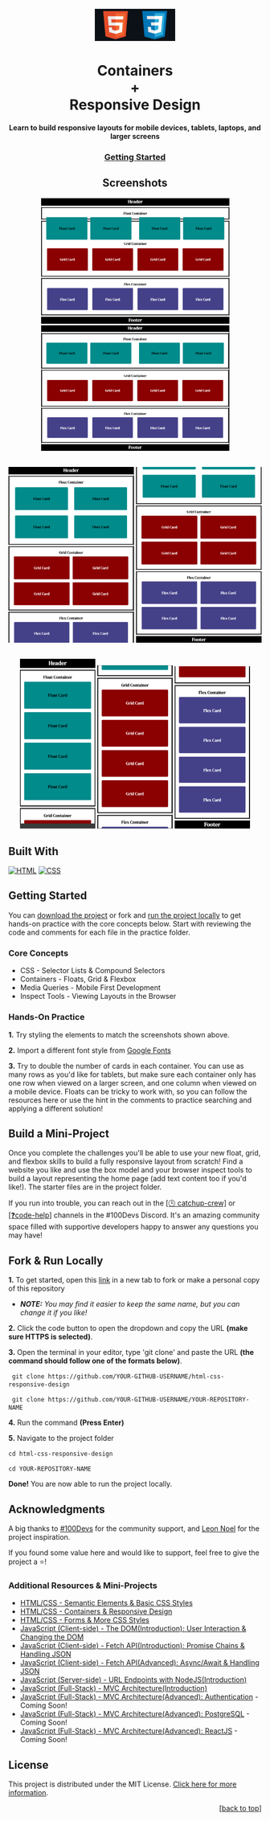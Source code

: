 <a name="readme-top"></a>

<!-- PROJECT LOGO -->
<div align="center">
  <a href="">
    <img src="screenshots/project-logo.png" alt="project-name" height="64">
  </a>
<h1 align="center">Containers<br> +<br> Responsive Design</h1>
<h4>Learn to build responsive layouts for mobile devices, tablets, laptops, and larger screens</h4>
</div>

<div align="center">
  <h3>
    <a href="#getting-started" target="_blank" rel="noreferrer noopener">Getting Started</a>
  </h3>
</div>

<!-- SCREENSHOT -->
<h2 align="center">Screenshots</h2>

<div align="center">
  <img width="375" height="250" alt="project-screenshot" src="screenshots/project-screenshot-wide.png">
  <img width="375" height="250" alt="project-screenshot" src="screenshots/project-screenshot-wide-2.png">
  <h2 align="center"></h2>
</div>
<div align="center">
  <img width="250" height="350" alt="project-screenshot" src="screenshots/project-screenshot-md.png">
  <img width="250" height="350" alt="project-screenshot" src="screenshots/project-screenshot-md-2.png">
  <h2 align="center"></h2>
</div>
<div align="center">
  <img width="150" alt="project-screenshot" src="screenshots/project-screenshot-sm.png">
  <img width="150" alt="project-screenshot" src="screenshots/project-screenshot-sm-2.png">
  <img width="150" alt="project-screenshot" src="screenshots/project-screenshot-sm-3.png">
</div>

## Built With

[![HTML](https://img.shields.io/badge/HTML-%23282828?style=for-the-badge&logo=HTML5&logoColor=%23E34F26&logoSize=auto)](https://html.com/html5/) [![CSS](https://img.shields.io/badge/CSS-%23282828?style=for-the-badge&logo=CSS3&logoColor=%231572B6&logoSize=auto)](https://www.w3schools.com/css/default.asp)

<!-- GETTING STARTED -->

## Getting Started

You can [download the project](https://github.com/RjayBrown/html-css-responsive-design/archive/refs/heads/main.zip) or fork and [run the project locally](https://github.com/RjayBrown/html-css-responsive-design#fork--run-locally) to get hands-on practice with the core concepts below. Start with reviewing the code and comments for each file in the practice folder.

### Core Concepts

- CSS - Selector Lists & Compound Selectors
- Containers - Floats, Grid & Flexbox
- Media Queries - Mobile First Development
- Inspect Tools - Viewing Layouts in the Browser

### Hands-On Practice

**1.** Try styling the elements to match the screenshots shown above.

**2.** Import a different font style from [Google Fonts](https://fonts.google.com/)

**3.** Try to double the number of cards in each container. You can use as many rows as you'd like for tablets, but make sure each container only has one row when viewed on a larger screen, and one column when viewed on a mobile device. Floats can be tricky to work with, so you can follow the resources here or use the hint in the comments to practice searching and applying a different solution!

## Build a Mini-Project

Once you complete the challenges you'll be able to use your new float, grid, and flexbox skills to build a fully responsive layout from scratch! Find a website you like and use the box model and your browser inspect tools to build a layout representing the home page (add text content too if you'd like!). The starter files are in the project folder.

If you run into trouble, you can reach out in the [[🕒 catchup-crew]](https://discord.com/channels/735923219315425401/932892279637700658) or [[❓code-help]](https://discord.com/channels/735923219315425401/735925942559440997) channels in the #100Devs Discord. It's an amazing community space filled with supportive developers happy to answer any questions you may have!

## Fork & Run Locally

**1.** To get started, open this [link](https://github.com/RjayBrown/html-css-responsive-design/fork) in a new tab to fork or make a personal copy of this repository

  - _**NOTE:** You may find it easier to keep the same name, but you can change it if you like!_

**2.** Click the code button to open the dropdown and copy the URL **(make sure HTTPS is selected)**.

**3.** Open the terminal in your editor, type 'git clone' and paste the URL **(the command should follow one of the formats below)**.

  ```
   git clone https://github.com/YOUR-GITHUB-USERNAME/html-css-responsive-design
  ```
  ```
   git clone https://github.com/YOUR-GITHUB-USERNAME/YOUR-REPOSITORY-NAME
  ```

**4.** Run the command **(Press Enter)**

**5.** Navigate to the project folder

   ```
   cd html-css-responsive-design
   ```
   ```
   cd YOUR-REPOSITORY-NAME
   ```

**Done!** You are now able to run the project locally.


<!-- ACKNOWLEDGEMENTS -->

## Acknowledgments

A big thanks to [#100Devs](https://discord.com/channels/735923219315425401/735925942559440997) for the community support, and [Leon Noel](https://github.com/leonnoel) for the project inspiration.

If you found some value here and would like to support, feel free to give the project a ⭐️!

### Additional Resources & Mini-Projects

- [HTML/CSS - Semantic Elements & Basic CSS Styles](https://github.com/RjayBrown/html-css-introduction)
- [HTML/CSS - Containers & Responsive Design](https://github.com/RjayBrown/html-css-responsive-design)
- [HTML/CSS - Forms & More CSS Styles](https://github.com/RjayBrown/html-css-forms-and-links)
- [JavaScript (Client-side) - The DOM(Introduction): User Interaction & Changing the DOM](https://github.com/RjayBrown/javascript-dom-intro)
- [JavaScript (Client-side) - Fetch API(Introduction): Promise Chains & Handling JSON](https://github.com/RjayBrown/javascript-fetch-json-data)
- [JavaScript (Client-side) - Fetch API(Advanced): Async/Await & Handling JSON](https://github.com/RjayBrown/war-the-card-game)
- [JavaScript (Server-side) - URL Endpoints with NodeJS(Introduction)](https://github.com/RjayBrown/olympics-search)
- [JavaScript (Full-Stack) - MVC Architecture(Introduction)](https://github.com/RjayBrown/hello-world)
- [JavaScript (Full-Stack) - MVC Architecture(Advanced): Authentication](https://github.com/RjayBrown/freelancr) - Coming Soon!
- [JavaScript (Full-Stack) - MVC Architecture(Advanced): PostgreSQL](https://github.com/RjayBrown/b-u-b) - Coming Soon!
- [JavaScript (Full-Stack) - MVC Architecture(Advanced): ReactJS](https://github.com/RjayBrown/) - Coming Soon!

<!-- LICENSE -->

## License

This project is distributed under the MIT License. [Click here for more information](LICENSE).

<p align="right">[<a href="#readme-top">back to top</a>]</p>
